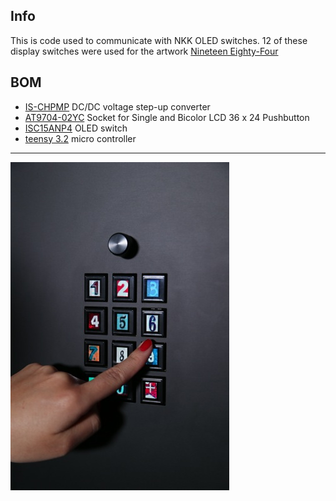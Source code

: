 Info
-----
This is code used to communicate with NKK OLED switches.
12 of these display switches were used for the artwork [Nineteen Eighty-Four](http://lozano-hemmer.com/artworks/nineteen_eighty-four.php)


BOM
---------------------
- [IS-CHPMP](https://www.nkkswitches.com/pdf/IS-CHPMP_IS-CHPMPHP_Manual.pdf)  DC/DC voltage step-up converter
- [AT9704-02YC](https://www.mouser.ca/datasheet/2/295/SmartSwitch-Sockets-10178.pdf) Socket for Single and Bicolor LCD 36 x 24 Pushbutton
- [ISC15ANP4](https://www.nkkswitches.com/pdf/ISC15ANP4.pdf) OLED switch
- [teensy 3.2](https://www.pjrc.com/teensy/teensy31.html) micro controller
---------------------
![](https://github.com/antimodular/nkk_lcd_smartswitch/blob/master/1984_studio_2014_rlh_126.jpg)


